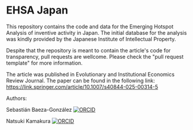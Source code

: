 # EHSA Japan

This repository contains the code and data for the Emerging Hotspot Analysis of inventive activity in Japan. The initial database for the analysis was kindly provided by the Japanese Institute of Intellectual Property.

Despite that the repository is meant to contain the article's code for transparency, pull requests are wellcome. Please check the "pull request template" for more information.

The article was published in Evolutionary and Institutional Economics Review Journal. The paper can be found in the following link: https://link.springer.com/article/10.1007/s40844-025-00314-5

Authors:

Sebastián Baeza-González [![ORCID](https://info.orcid.org/wp-content/uploads/2019/11/orcid_16x16.png)](https://orcid.org/0000-0002-0721-3813)

Natsuki Kamakura [![ORCID](https://info.orcid.org/wp-content/uploads/2019/11/orcid_16x16.png)](https://orcid.org/0000-0002-0991-9617)